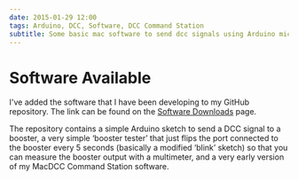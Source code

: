 ```yaml
---
date: 2015-01-29 12:00
tags: Arduino, DCC, Software, DCC Command Station
subtitle: Some basic mac software to send dcc signals using Arduino microcontrollers.
---
```


# Software Available

I've added the software that I have been developing to my GitHub repository. The link can be found on the [Software Downloads] page.

The repository contains a simple Arduino sketch to send a DCC signal to a booster, a very simple ‘booster tester’ that just flips the port connected to the booster every 5 seconds (basically a modified ‘blink’ sketch) so that you can measure the booster output with a multimeter, and a very early version of my MacDCC Command Station software.

<!--more-->

[Software Downloads]: /downloads/
